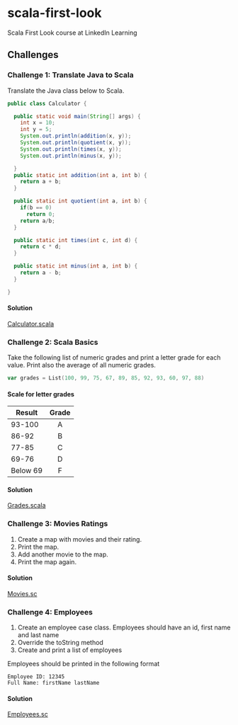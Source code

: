 # scala-first-look
Scala First Look course at LinkedIn Learning

## Challenges

### Challenge 1: Translate Java to Scala

Translate the Java class below to Scala.

```java
public class Calculator {

  public static void main(String[] args) {
    int x = 10;
    int y = 5;
    System.out.println(addition(x, y));
    System.out.println(quotient(x, y));
    System.out.println(times(x, y));
    System.out.println(minus(x, y));

  }
  public static int addition(int a, int b) {
    return a + b;
  }

  public static int quotient(int a, int b) {
    if(b == 0)
      return 0;
    return a/b;
  }

  public static int times(int c, int d) {
    return c * d;
  }

  public static int minus(int a, int b) {
    return a - b;
  }

}
```

#### Solution

[Calculator.scala](src/main/scala/com/github/johanbrorson/training/scala/Calculator.scala)

### Challenge 2: Scala Basics

Take the following list of numeric grades and print a letter grade for each value. Print also the average of all numeric grades.

```scala
var grades = List(100, 99, 75, 67, 89, 85, 92, 93, 60, 97, 88)
```

#### Scale for letter grades

| Result   | Grade   |
|----------|:-------:|
| 93-100   | A       |
| 86-92    | B       |
| 77-85    | C       |
| 69-76    | D       |
| Below 69 | F       |

#### Solution

[Grades.scala](src/main/scala/com/github/johanbrorson/training/scala/Grades.scala)

### Challenge 3: Movies Ratings

1. Create a map with movies and their rating.
1. Print the map.
1. Add another movie to the map.
1. Print the map again.

#### Solution

[Movies.sc](src/main/scala/com/github/johanbrorson/training/scala/Movies.sc)

### Challenge 4: Employees

1. Create an employee case class. Employees should have an id, first name and last name
1. Override the toString method
1. Create and print a list of employees

Employees should be printed in the following format

```
Employee ID: 12345
Full Name: firstName lastName
```

#### Solution

[Employees.sc](src/main/scala/com/github/johanbrorson/training/scala/Employees.sc)
